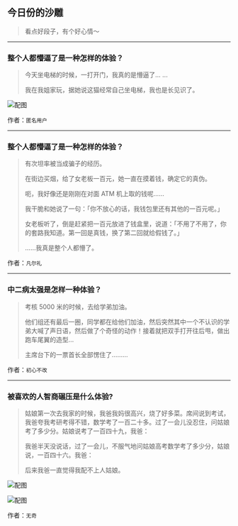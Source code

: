 ## 今日份的沙雕

> 看点好段子，有个好心情～


 
---

### 整个人都懵逼了是一种怎样的体验？

> 今天坐电梯的时候，一打开门，我真的是懵逼了... ...
> 
> 我在我姐家玩，据她说这猫经常自己坐电梯，我也是长见识了。



![配图](http://pic4.zhimg.com/70/2d96ed3699db5e273a36eb396d6f93d3_b.jpg)


作者：`匿名用户`

---

### 整个人都懵逼了是一种怎样的体验？

> 有次坦率被当成骗子的经历。
> 
> 在街边买烟，给了女老板一百元，她一直在摸着钱，确定它的真伪。
> 
> 呃，我好像还是刚刚在对面 ATM 机上取的钱呢……
> 
> 我干脆和她说了一句：「你不放心的话，我钱包里还有其他的一百元呢。」
> 
> 女老板听了，倒是赶紧把一百元放进了钱盒里，说道：「不用了不用了，你的套路我知道。第一回是真钱，换了第二回就给假钱了。」
> 
> ……我真是整个人都懵了。


作者：`凡尔礼`

---

### 中二病太强是怎样一种体验？

> 考核 5000 米的时候，去给学弟加油。
> 
> 他们组还有最后一圈，同学都在给他们加油，然后突然其中一个不认识的学弟大喊了声日语，然后做了个奇怪的动作！接着就把双手打开往后甩，做出跑车尾翼的造型…
> 
> 主席台下的一票首长全部愣住了………


作者：`初心不改`

---

### 被喜欢的人智商碾压是什么体验?

> 姑娘第一次去我家的时候，我爸我妈很高兴，烧了好多菜。席间说到考试，我爸夸我考研考得不错，数学考了一百二十多。过了一会儿没忍住，问姑娘考了多少分。姑娘说考了一百四十九，我爸：
> 
> 我爸半天没说话，过了一会儿，不服气地问姑娘高考数学考了多少分，姑娘说，一百四十六。我爸：
> 
> 后来我爸一直觉得我配不上人姑娘。



![配图](http://pic1.zhimg.com/70/41c5da6d04aab95de7755db9076d25b4_b.jpg)



![配图](http://pic3.zhimg.com/70/13cd2c273577e5189b77147425595db6_b.jpg)


作者：`无奇`
